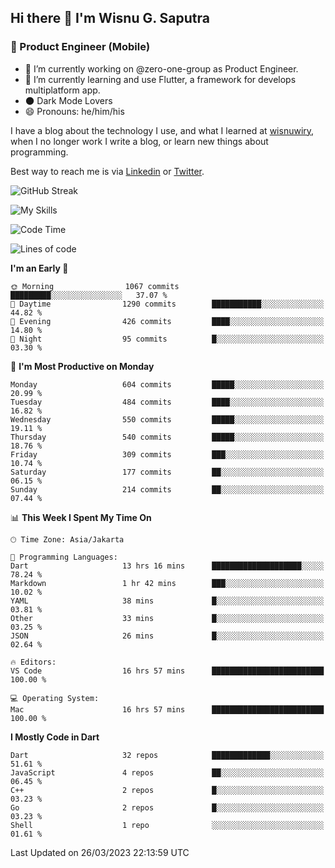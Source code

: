 ## Hi there 👋 I'm Wisnu G. Saputra

### :mobile_phone_off: Product Engineer (Mobile)

- 🔭 I’m currently working on @zero-one-group as Product Engineer.
- 🌱 I’m currently learning and use Flutter, a framework for develops multiplatform app.
- 🌑 Dark Mode Lovers
- 😄 Pronouns: he/him/his

I have a blog about the technology I use, and what I learned at [wisnuwiry](https://wisnuwiry.space/), when I no longer work I write a blog, or learn new things about programming.

Best way to reach me is via [Linkedin](https://www.linkedin.com/in/wisnu-saputra/) or [Twitter](https://twitter.com/wisnuwiry).

![GitHub Streak](https://streak-stats.demolab.com?user=wisnuwiry&theme=dark&hide_border=true)

![My Skills](https://skillicons.dev/icons?i=dart,flutter,kotlin,swift,js,css,neovim,git,linux&perline=5)

<!--START_SECTION:waka-->
![Code Time](http://img.shields.io/badge/Code%20Time-337%20hrs%2012%20mins-blue)

![Lines of code](https://img.shields.io/badge/From%20Hello%20World%20I%27ve%20Written-4.4%20million%20lines%20of%20code-blue)

**I'm an Early 🐤** 

```text
🌞 Morning                1067 commits        █████████░░░░░░░░░░░░░░░░   37.07 % 
🌆 Daytime                1290 commits        ███████████░░░░░░░░░░░░░░   44.82 % 
🌃 Evening                426 commits         ████░░░░░░░░░░░░░░░░░░░░░   14.80 % 
🌙 Night                  95 commits          █░░░░░░░░░░░░░░░░░░░░░░░░   03.30 % 
```
📅 **I'm Most Productive on Monday** 

```text
Monday                   604 commits         █████░░░░░░░░░░░░░░░░░░░░   20.99 % 
Tuesday                  484 commits         ████░░░░░░░░░░░░░░░░░░░░░   16.82 % 
Wednesday                550 commits         █████░░░░░░░░░░░░░░░░░░░░   19.11 % 
Thursday                 540 commits         █████░░░░░░░░░░░░░░░░░░░░   18.76 % 
Friday                   309 commits         ███░░░░░░░░░░░░░░░░░░░░░░   10.74 % 
Saturday                 177 commits         ██░░░░░░░░░░░░░░░░░░░░░░░   06.15 % 
Sunday                   214 commits         ██░░░░░░░░░░░░░░░░░░░░░░░   07.44 % 
```


📊 **This Week I Spent My Time On** 

```text
🕑︎ Time Zone: Asia/Jakarta

💬 Programming Languages: 
Dart                     13 hrs 16 mins      ████████████████████░░░░░   78.24 % 
Markdown                 1 hr 42 mins        ███░░░░░░░░░░░░░░░░░░░░░░   10.02 % 
YAML                     38 mins             █░░░░░░░░░░░░░░░░░░░░░░░░   03.81 % 
Other                    33 mins             █░░░░░░░░░░░░░░░░░░░░░░░░   03.25 % 
JSON                     26 mins             █░░░░░░░░░░░░░░░░░░░░░░░░   02.64 % 

🔥 Editors: 
VS Code                  16 hrs 57 mins      █████████████████████████   100.00 % 

💻 Operating System: 
Mac                      16 hrs 57 mins      █████████████████████████   100.00 % 
```

**I Mostly Code in Dart** 

```text
Dart                     32 repos            █████████████░░░░░░░░░░░░   51.61 % 
JavaScript               4 repos             ██░░░░░░░░░░░░░░░░░░░░░░░   06.45 % 
C++                      2 repos             █░░░░░░░░░░░░░░░░░░░░░░░░   03.23 % 
Go                       2 repos             █░░░░░░░░░░░░░░░░░░░░░░░░   03.23 % 
Shell                    1 repo              ░░░░░░░░░░░░░░░░░░░░░░░░░   01.61 % 
```




 Last Updated on 26/03/2023 22:13:59 UTC
<!--END_SECTION:waka-->
